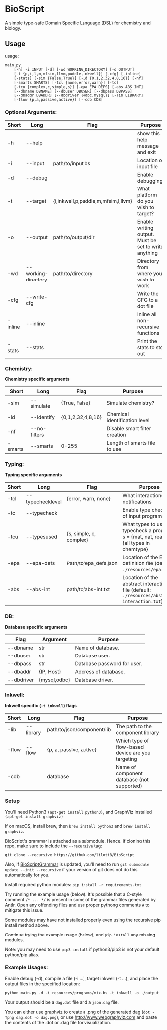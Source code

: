 # BioScript

A simple type-safe Domain Specific Language (DSL) for chemistry and biology.

## Usage
usage: 
``` 
main.py
    [-h] -i INPUT [-d] [-wd WORKING_DIRECTORY] [-o OUTPUT]
    [-t {p,i,l,m,mfsim,llvm,puddle,inkwell}] [-cfg] [-inline]
    [-stats] [-sim {False,True}] [-id {0,1,2,32,4,8,16}] [-nf]
    [-smarts SMARTS] [-tcl {none,error,warn}] [-tc]
    [-tcu {complex,c,simple,s}] [-epa EPA_DEFS] [-abs ABS_INT]
    [--dbname DBNAME] [--dbuser DBUSER] [--dbpass DBPASS]
    [--dbaddr DBADDR] [--dbdriver {odbc,mysql}] [-lib LIBRARY]
    [-flow {p,a,passive,active}] [--cdb CDB]
```
### Optional Arguments:

| Short             | Long                  | Flag                                  | Purpose                                               |
| ------------------|-----------------------|---------------------------------------|-------------------------------------------------------|
| -h                | --help                |                                       | show this help message and exit                       |
| -i                | --input               | path/to/input.bs                      | Location of input file                                |
| -d                | --debug               |                                       | Enable debugging.                                     |
| -t                | --target              | {i,inkwell,p,puddle,m,mfsim,l,llvm}   | What platform do you wish to target?                  |
| -o                | --output              | path/to/output/dir                    | Enable writing output. Must be set to write anything  |
| -wd               | --working-directory   | path/to/directory                     | Directory from where you wish to work                 |
| -cfg              | --write-cfg           |                                       | Write the CFG to a dot file                           |
| -inline           | --inline              |                                       | Inline all non-recursive functions                    |
| -stats            | --stats               |                                       | Print the stats to std out                            |

### Chemistry:
**Chemistry specific arguments**

| Short             | Long                  | Flag                  | Purpose                           |
| ------------------|-----------------------|-----------------------|-----------------------------------|
| -sim              | --simulate            | {True, False}         | Simulate chemistry?               |
| -id               | --identify            | {0,1,2,32,4,8,16}     | Chemical identification level     |
| -nf               | --no-filters          |                       | Disable smart filter creation     |
| -smarts           | --smarts              | 0-255                 | Length of smarts file to use      |

### Typing:
**Typing specific arguments**

| Short             | Long                  |  Flag                         | Purpose                                                                                       |
| ------------------|-----------------------|-------------------------------|-----------------------------------------------------------------------------------------------|
| -tcl              | --typechecklevel      | {error, warn, none}           | What interactions elicit notifications                                                        |
| -tc               | --typecheck           |                               | Enable type checking of input program                                                         |
| -tcu              | --typesused           | {s, simple, c, complex}       | What types to use to typecheck a program, s = {mat, nat, real}, c = {all types in chemtype}   |
| -epa              | --epa-defs            | Path/to/epa_defs.json         | Location of the EPA definition file (default: `./resources/epa.json`)                         |
| -abs              | --abs-int             | path/to/abs-int.txt           | Location of the abstract interaction file (default: `./resources/abstract-interaction.txt`)   |

### DB:
**Database specific arguments**

| Flag              | Argument      | Purpose                                   |
|-------------------|---------------|-------------------------------------------|
| --dbname          | str           | Name of database.                         |
| --dbuser          | str           | Database user.                            |
| --dbpass          | str           | Database password for user.               |
| --dbaddr          | {IP, Host}    | Address of database.                      |
| --dbdriver        | {mysql,odbc}  | Database driver.                          |

### Inkwell:
**Inkwell specific (`-t inkwell`) flags**

| Short             | Long                  | Flag                              | Purpose                                               |
| ------------------|-----------------------|-----------------------------------|-------------------------------------------------------|
| -lib              | --library             | path/to/json/component/lib        | The path to the component library                     |
| -flow             | --flow                | {p, a, passive, active}           | Which type of flow-based device are you targeting     |
| -cdb              |                       | database                          | Name of component database (not supported)            |
                        
### Setup

You'll need Python3 `(apt-get install python3)`, and GraphViz installed `(apt-get install graphviz)`

If on macOS, install brew, then `brew install python3` and `brew install graphviz`.

BioScript's [grammar](https://github.com/lilott8/BioScriptGrammar "BioScript's Grammar") is attached as a submodule.  Hence, if cloning this repo, make sure to include the `--recursive` tag:

`git clone --recursive https://github.com/lilott8/BioScript`

Also, if [BioScriptGrammar](https://github.com/tlove004/BioScriptGrammar "BioScript's Grammar") is updated, you'll need to run `git submodule update --init --recursive` if your version of git does not do this automatically for you.

Install required python modules: ```pip install -r requirements.txt```

Try running the example usage (below).  It's possible that a C-style comment `/* ... */` is present in some of the grammar files generated by Antlr.  Open any offending files and use proper pythong comments `#` to mitigate this issue.

Some modules may have not installed properly even using the recursive pip install method above.

Continue trying the example usage (below), and `pip install` any missing modules.

Note: you may need to use `pip3 install` if python3/pip3 is not your default python/pip alias.

### Example Usages:

Enable debug (-d), compile a file (-i ...), target inkwell (-t ...), and place the output files in the specified location:

```python main.py -d -i resources/programs/mix.bs -t inkwell -o ./output```

Your output should be a `dag.dot` file and a `json.dag` file.  

You can either use graphviz to create a .png of the generated dag (`dot -Tpng dag.dot -o dag.png`), or use http://www.webgraphviz.com and paste the contents of the .dot or .dag file for visualization.
